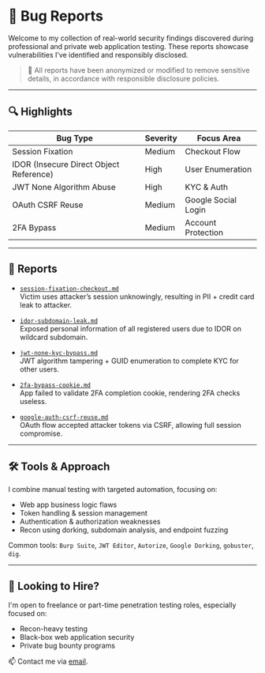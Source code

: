 # 🐞 Bug Reports

Welcome to my collection of real-world security findings discovered during professional and private web application testing. These reports showcase vulnerabilities I’ve identified and responsibly disclosed.

> 🔐 All reports have been anonymized or modified to remove sensitive details, in accordance with responsible disclosure policies.

---

## 🔍 Highlights

| Bug Type                                | Severity  | Focus Area          |
|-----------------------------------------|-----------|---------------------|
| Session Fixation                        | Medium    | Checkout Flow       |
| IDOR (Insecure Direct Object Reference) | High      | User Enumeration    |
| JWT None Algorithm Abuse                | High      | KYC & Auth          |
| OAuth CSRF Reuse                        | Medium    | Google Social Login |
| 2FA Bypass                              | Medium    | Account Protection  |

---

## 📄 Reports

- [`session-fixation-checkout.md`](./session-fixation-checkout.md)  
  Victim uses attacker’s session unknowingly, resulting in PII + credit card leak to attacker.

- [`idor-subdomain-leak.md`](./idor-subdomain-leak.md)  
  Exposed personal information of all registered users due to IDOR on wildcard subdomain.

- [`jwt-none-kyc-bypass.md`](./jwt-none-kyc-bypass.md)  
  JWT algorithm tampering + GUID enumeration to complete KYC for other users.

- [`2fa-bypass-cookie.md`](./2fa-bypass-cookie.md)  
  App failed to validate 2FA completion cookie, rendering 2FA checks useless.

- [`google-auth-csrf-reuse.md`](./google-auth-csrf.md)  
  OAuth flow accepted attacker tokens via CSRF, allowing full session compromise.

---

## 🛠 Tools & Approach

I combine manual testing with targeted automation, focusing on:

- Web app business logic flaws
- Token handling & session management
- Authentication & authorization weaknesses
- Recon using dorking, subdomain analysis, and endpoint fuzzing

Common tools: `Burp Suite`, `JWT Editor`, `Autorize`, `Google Dorking`, `gobuster`, `dig`.

---

## 💼 Looking to Hire?

I'm open to freelance or part-time penetration testing roles, especially focused on:

- Recon-heavy testing
- Black-box web application security
- Private bug bounty programs

📫 Contact me via [email](tkkagotho1@gmail.com).

